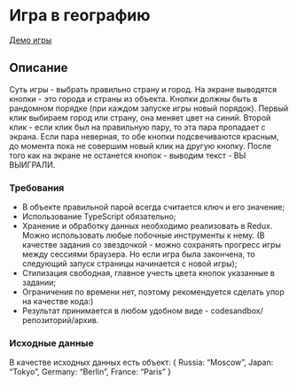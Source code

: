 # Игра в географию

[Демо игры](https://nikbritoff.github.io/geography-game/)

## Описание

Суть игры - выбрать правильно страну и город. На экране выводятся кнопки - это города и страны из объекта. Кнопки должны быть в рандомном порядке (при каждом запуске игры новый порядок). Первый клик выбираем город или страну, она меняет цвет на синий. Второй клик - если клик был на правильную пару, то эта пара пропадает с экрана. Если пара неверная, то обе кнопки подсвечиваются красным, до момента пока не совершим новый клик на другую кнопку. После того как на экране не останется кнопок - выводим текст - ВЫ ВЫИГРАЛИ.


### Требования

- В объекте правильной парой всегда считается ключ и его значение;
- Использование TypeScript обязательно;
- Хранение и обработку данных необходимо реализовать в Redux. Можно использовать любые побочные инструменты к нему. (В качестве задания со звездочкой - можно сохранять прогресс игры между сессиями браузера. Но если игра была закончена, то следующий запуск страницы начинается с новой игры);
- Стилизация свободная, главное учесть цвета кнопок указанные в задании;
- Ограничения по времени нет, поэтому рекомендуется сделать упор на качестве кода:)
- Результат принимается в любом удобном виде - codesandbox/репозиторий/архив.

### Исходные данные

В качестве исходных данных есть объект:
{
	Russia: “Moscow”,
	Japan: “Tokyo”,
	Germany: “Berlin”,
	France: “Paris”
}